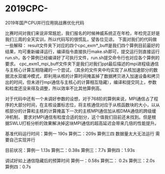 # 2019CPC-
2019年国产CPU并行应用挑战赛优化代码

比赛时间对我们来说非常尴尬，我们报名的时候神威系统正在年检，年检完正好是我们三周的全天实训，所以代码写的很慌乱，望各位见谅。
下面对我们的代码做一些解释：
result文件夹下对应的四个cpc_exm*_buff是我们四个算例目前最好的结果，均可重新编译运行，编译指令直接执行make.sh即可，提交运行则直接运行run.sh，各个算例已经编译好了可执行文件，run.sh提交命令行也对应各个算例的要求。
cpc_exm1_mpi_buff文件夹下是我们对我们ppt最后描述的mpi进程级通信与主核心计算互相隐藏的一个尝试，（其余的文件夹中均实现了从核加速部分的数据流水双缓冲模式，即利用从核的计算时间掩盖掉了数据拷贝进入加速设备和拷贝出的时间，但未进行mpi通信与主核心的计算相互隐藏），编译和提交同上，参数和粒度还没来得及调整，所以效率不比其他算例高。

对于代码中还有一个未调好参数的设想，对于768阶的算例来说，MPI通信占了程序的大部分时间，在主核设置标志位，将主核通信对应于从核函数块的大小，以从核部分的计算和主核的计算掩盖下一次的主核MPI通信加从核DMA通信的跨级缓冲机制，
要求对MPI通信有粒度合适的划分，这个值我们目前还未找到。但是根据SWLU打桩分析的效果解决掉这块MPI通信的超高延迟会带来几倍的性能提升。


基准代码运行时间：算例一 190s 算例二：209s  算例三四 数据量太大无法运行 需要自己实现并行

目前状况：算例一 1.13s     算例二：0.38s      算例三：7.7s      算例四：1.93s

调试好如上通信隐藏后的预算时间
算例一：0.58s	算例二： 0.2s	算例三：2.0s	算例四：0.7s
